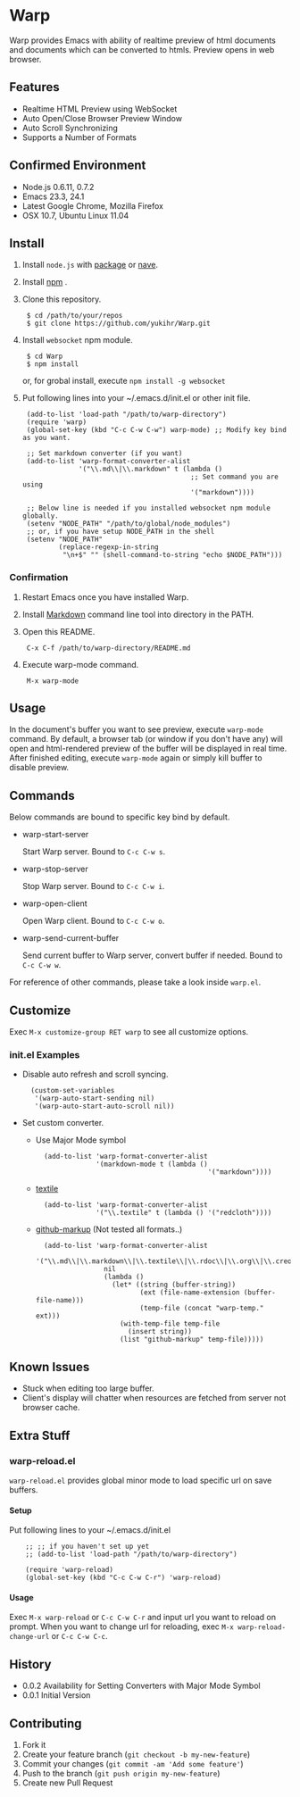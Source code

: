 <!-- Local CSS From: https://github.com/clownfart/Markdown-CSS -->
<link href="readme/markdown.css" rel="stylesheet"></link>

# Warp

Warp provides Emacs with ability of realtime preview of html documents and documents which can be converted to htmls. Preview opens in web browser.


## Features

- Realtime HTML Preview using WebSocket
- Auto Open/Close Browser Preview Window
- Auto Scroll Synchronizing
- Supports a Number of Formats


## Confirmed Environment

- Node.js 0.6.11, 0.7.2
- Emacs 23.3, 24.1
- Latest Google Chrome, Mozilla Firefox
- OSX 10.7, Ubuntu Linux 11.04


## Install

1. Install `node.js` with [package](https://github.com/joyent/node/wiki/Installing-Node.js-via-package-manager) or [nave](https://github.com/isaacs/nave).

2. Install [npm](http://npmjs.org/) .

3. Clone this repository.

        $ cd /path/to/your/repos
        $ git clone https://github.com/yukihr/Warp.git 

4. Install `websocket` npm module.

        $ cd Warp
        $ npm install

    or, for grobal install, execute `npm install -g websocket`
  
5. Put following lines into your ~/.emacs.d/init.el or other init file.

        (add-to-list 'load-path "/path/to/warp-directory")
        (require 'warp)
        (global-set-key (kbd "C-c C-w C-w") warp-mode) ;; Modify key bind as you want.

        ;; Set markdown converter (if you want)
        (add-to-list 'warp-format-converter-alist
                     '("\\.md\\|\\.markdown" t (lambda ()
                                                 ;; Set command you are using
                                                 '("markdown"))))

        ;; Below line is needed if you installed websocket npm module globally.
        (setenv "NODE_PATH" "/path/to/global/node_modules")
        ;; or, if you have setup NODE_PATH in the shell
        (setenv "NODE_PATH"
                (replace-regexp-in-string
                 "\n+$" "" (shell-command-to-string "echo $NODE_PATH")))

### Confirmation

1. Restart Emacs once you have installed Warp.

2. Install [Markdown](http://daringfireball.net/projects/markdown/) command line tool into directory in the PATH.

3. Open this README.

        C-x C-f /path/to/warp-directory/README.md

4. Execute warp-mode command.

        M-x warp-mode


## Usage

In the document's buffer you want to see preview, execute `warp-mode` command.
By default, a browser tab (or window if you don't have any) will open and html-rendered preview of the buffer will be displayed in real time.
After finished editing, execute `warp-mode` again or simply kill buffer to disable preview.

## Commands

Below commands are bound to specific key bind by default.

- warp-start-server

  Start Warp server. Bound to `C-c C-w s`.

- warp-stop-server

  Stop Warp server. Bound to `C-c C-w i`.

- warp-open-client

  Open Warp client. Bound to `C-c C-w o`.

- warp-send-current-buffer

  Send current buffer to Warp server, convert buffer if needed. Bound to `C-c C-w w`.
  

For reference of other commands, please take a look inside `warp.el`.


## Customize

Exec `M-x customize-group RET warp` to see all customize options.


### init.el Examples

- Disable auto refresh and scroll syncing.

        (custom-set-variables
         '(warp-auto-start-sending nil)
         '(warp-auto-start-auto-scroll nil))
         
- Set custom converter.
                                                 
    - Use Major Mode symbol

            (add-to-list 'warp-format-converter-alist
                         '(markdown-mode t (lambda ()
                                                     '("markdown"))))

    - [textile](http://redcloth.org/textile)

            (add-to-list 'warp-format-converter-alist
                         '("\\.textile" t (lambda () '("redcloth"))))

    - [github-markup](https://github.com/github/markup) (Not tested all formats..)

            (add-to-list 'warp-format-converter-alist
                         '("\\.md\\|\\.markdown\\|\\.textile\\|\\.rdoc\\|\\.org\\|\\.creole\\|\\.mediawiki\\|\\.rst\\|\\.asciidoc\\|\\.pod"
                           nil
                           (lambda ()
                             (let* ((string (buffer-string))
                                    (ext (file-name-extension (buffer-file-name)))
                                    (temp-file (concat "warp-temp." ext)))
                               (with-temp-file temp-file
                                 (insert string))
                               (list "github-markup" temp-file)))))
    

## Known Issues

- Stuck when editing too large buffer.
- Client's display will chatter when resources are fetched from server not browser cache.


## Extra Stuff

### warp-reload.el

`warp-reload.el` provides global minor mode to load specific url on save buffers.

#### Setup

Put following lines to your ~/.emacs.d/init.el

        ;; ;; if you haven't set up yet
        ;; (add-to-list 'load-path "/path/to/warp-directory")

        (require 'warp-reload)
        (global-set-key (kbd "C-c C-w C-r") 'warp-reload)
        
#### Usage

Exec `M-x warp-reload` or `C-c C-w C-r` and input url you want to reload on prompt.
When you want to change url for reloading, exec `M-x warp-reload-change-url` or `C-c C-w C-c`.

## History

- 0.0.2 Availability for Setting Converters with Major Mode Symbol
- 0.0.1 Initial Version

## Contributing

1. Fork it
2. Create your feature branch (`git checkout -b my-new-feature`)
3. Commit your changes (`git commit -am 'Add some feature'`)
4. Push to the branch (`git push origin my-new-feature`)
5. Create new Pull Request
